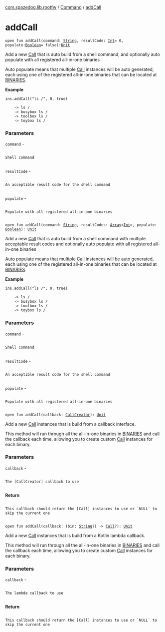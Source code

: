[com.spazedog.lib.rootfw](../index.md) / [Command](index.md) / [addCall](.)

# addCall

`open fun addCall(command: `[`String`](https://kotlinlang.org/api/latest/jvm/stdlib/kotlin/-string/index.html)`, resultCode: `[`Int`](https://kotlinlang.org/api/latest/jvm/stdlib/kotlin/-int/index.html)` = 0, populate: `[`Boolean`](https://kotlinlang.org/api/latest/jvm/stdlib/kotlin/-boolean/index.html)` = false): `[`Unit`](https://kotlinlang.org/api/latest/jvm/stdlib/kotlin/-unit/index.html)

Add a new [Call](-containers/-call/index.md) that is auto build from a shell command,
and optionally auto populate with all registered all-in-one binaries

Auto populate means that multiple [Call](-containers/-call/index.md) instances will be auto generated, each
using one of the registered all-in-one binaries that can be located at [BINARIES](#).

**Example**

```
ins.addCall("ls /", 0, true)

    -> ls /
    -> busybox ls /
    -> toolbox ls /
    -> toybox ls /
```

### Parameters

`command` -

```

```
    Shell command
```

```

`resultCode` -

```

```
    An acceptible result code for the shell command
```

```

`populate` -

```

```
    Populate with all registered all-in-one binaries
```

```

`open fun addCall(command: `[`String`](https://kotlinlang.org/api/latest/jvm/stdlib/kotlin/-string/index.html)`, resultCodes: `[`Array`](https://kotlinlang.org/api/latest/jvm/stdlib/kotlin/-array/index.html)`<`[`Int`](https://kotlinlang.org/api/latest/jvm/stdlib/kotlin/-int/index.html)`>, populate: `[`Boolean`](https://kotlinlang.org/api/latest/jvm/stdlib/kotlin/-boolean/index.html)`): `[`Unit`](https://kotlinlang.org/api/latest/jvm/stdlib/kotlin/-unit/index.html)

Add a new [Call](-containers/-call/index.md) that is auto build from a shell command with multiple acceptable result codes
and optionally auto populate with all registered all-in-one binaries

Auto populate means that multiple [Call](-containers/-call/index.md) instances will be auto generated, each
using one of the registered all-in-one binaries that can be located at [BINARIES](#).

**Example**

```
ins.addCall("ls /", 0, true)

    -> ls /
    -> busybox ls /
    -> toolbox ls /
    -> toybox ls /
```

### Parameters

`command` -

```

```
    Shell command
```

```

`resultCode` -

```

```
    An acceptible result code for the shell command
```

```

`populate` -

```

```
    Populate with all registered all-in-one binaries
```

```

`open fun addCall(callback: `[`CallCreator`](-interfaces/-call-creator/index.md)`): `[`Unit`](https://kotlinlang.org/api/latest/jvm/stdlib/kotlin/-unit/index.html)

Add a new [Call](-containers/-call/index.md) instances that is build from a callback interface.

This method will run through all the all-in-one binaries in [BINARIES](#)
and call the callback each time, allowing you to create custom [Call](-containers/-call/index.md) instances
for each binary.

### Parameters

`callback` -

```

```
    The [CallCreator] callback to use
```

```

**Return**

```

```
    This callback should return the [Call] instances to use or `NULL` to skip the current one
```

```

`open fun addCall(callback: (bin: `[`String`](https://kotlinlang.org/api/latest/jvm/stdlib/kotlin/-string/index.html)`?) -> `[`Call`](-containers/-call/index.md)`?): `[`Unit`](https://kotlinlang.org/api/latest/jvm/stdlib/kotlin/-unit/index.html)

Add a new [Call](-containers/-call/index.md) instances that is build from a Kotlin lambda callback.

This method will run through all the all-in-one binaries in [BINARIES](#)
and call the callback each time, allowing you to create custom [Call](-containers/-call/index.md) instances
for each binary.

### Parameters

`callback` -

```

```
    The lambda callback to use
```

```

**Return**

```

```
    This callback should return the [Call] instances to use or `NULL` to skip the current one
```

```

